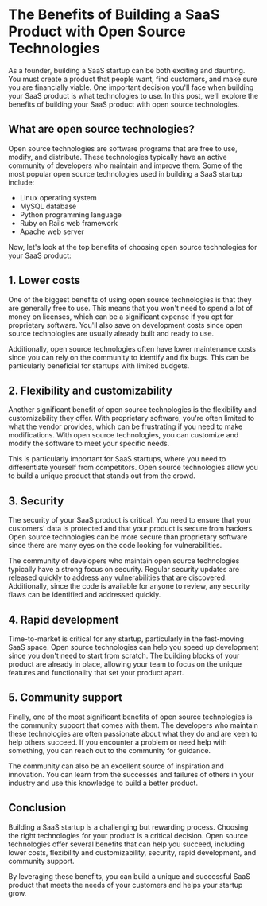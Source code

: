 # The Benefits of Building a SaaS Product with Open Source Technologies

As a founder, building a SaaS startup can be both exciting and daunting. You must create a product that people want, find customers, and make sure you are financially viable. One important decision you'll face when building your SaaS product is what technologies to use. In this post, we'll explore the benefits of building your SaaS product with open source technologies.

## What are open source technologies?

Open source technologies are software programs that are free to use, modify, and distribute. These technologies typically have an active community of developers who maintain and improve them. Some of the most popular open source technologies used in building a SaaS startup include:

- Linux operating system
- MySQL database
- Python programming language
- Ruby on Rails web framework
- Apache web server

Now, let's look at the top benefits of choosing open source technologies for your SaaS product:

## 1. Lower costs

One of the biggest benefits of using open source technologies is that they are generally free to use. This means that you won't need to spend a lot of money on licenses, which can be a significant expense if you opt for proprietary software. You'll also save on development costs since open source technologies are usually already built and ready to use.

Additionally, open source technologies often have lower maintenance costs since you can rely on the community to identify and fix bugs. This can be particularly beneficial for startups with limited budgets.

## 2. Flexibility and customizability

Another significant benefit of open source technologies is the flexibility and customizability they offer. With proprietary software, you're often limited to what the vendor provides, which can be frustrating if you need to make modifications. With open source technologies, you can customize and modify the software to meet your specific needs.

This is particularly important for SaaS startups, where you need to differentiate yourself from competitors. Open source technologies allow you to build a unique product that stands out from the crowd.

## 3. Security

The security of your SaaS product is critical. You need to ensure that your customers' data is protected and that your product is secure from hackers. Open source technologies can be more secure than proprietary software since there are many eyes on the code looking for vulnerabilities.

The community of developers who maintain open source technologies typically have a strong focus on security. Regular security updates are released quickly to address any vulnerabilities that are discovered. Additionally, since the code is available for anyone to review, any security flaws can be identified and addressed quickly.

## 4. Rapid development

Time-to-market is critical for any startup, particularly in the fast-moving SaaS space. Open source technologies can help you speed up development since you don't need to start from scratch. The building blocks of your product are already in place, allowing your team to focus on the unique features and functionality that set your product apart.

## 5. Community support

Finally, one of the most significant benefits of open source technologies is the community support that comes with them. The developers who maintain these technologies are often passionate about what they do and are keen to help others succeed. If you encounter a problem or need help with something, you can reach out to the community for guidance.

The community can also be an excellent source of inspiration and innovation. You can learn from the successes and failures of others in your industry and use this knowledge to build a better product.

## Conclusion

Building a SaaS startup is a challenging but rewarding process. Choosing the right technologies for your product is a critical decision. Open source technologies offer several benefits that can help you succeed, including lower costs, flexibility and customizability, security, rapid development, and community support.

By leveraging these benefits, you can build a unique and successful SaaS product that meets the needs of your customers and helps your startup grow.